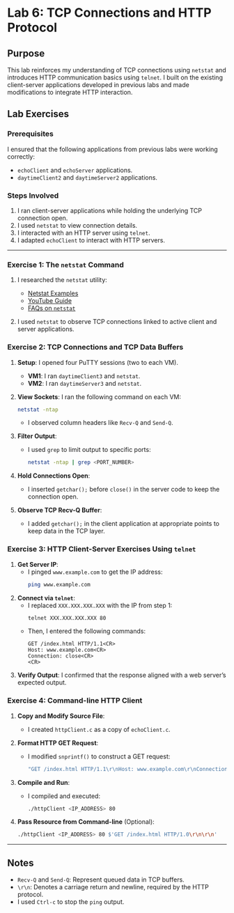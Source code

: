 # Lab 6: TCP Connections and HTTP Protocol

## Purpose
This lab reinforces my understanding of TCP connections using `netstat` and introduces HTTP communication basics using `telnet`. I built on the existing client-server applications developed in previous labs and made modifications to integrate HTTP interaction.

## Lab Exercises

### Prerequisites
I ensured that the following applications from previous labs were working correctly:
- `echoClient` and `echoServer` applications.
- `daytimeClient2` and `daytimeServer2` applications.

### Steps Involved
1. I ran client-server applications while holding the underlying TCP connection open.
2. I used `netstat` to view connection details.
3. I interacted with an HTTP server using `telnet`.
4. I adapted `echoClient` to interact with HTTP servers.

---

### Exercise 1: The `netstat` Command
1. I researched the `netstat` utility:
   - [Netstat Examples](http://www.thegeekstuff.com/2010/03/netstat-command-examples/)
   - [YouTube Guide](http://www.youtube.com/watch?v=O0iQ6-ybZak)
   - [FAQs on `netstat`](http://www.faqs.org/docs/linux_network/x-087-2-iface.netstat.html)

2. I used `netstat` to observe TCP connections linked to active client and server applications.

### Exercise 2: TCP Connections and TCP Data Buffers
1. **Setup**: I opened four PuTTY sessions (two to each VM).
   - **VM1**: I ran `daytimeClient3` and `netstat`.
   - **VM2**: I ran `daytimeServer3` and `netstat`.

2. **View Sockets**: I ran the following command on each VM:
   ```bash
   netstat -ntap
   ```
   - I observed column headers like `Recv-Q` and `Send-Q`.

3. **Filter Output**:
   - I used `grep` to limit output to specific ports:
     ```bash
     netstat -ntap | grep <PORT_NUMBER>
     ```
4. **Hold Connections Open**:
   - I inserted `getchar();` before `close()` in the server code to keep the connection open.
5. **Observe TCP Recv-Q Buffer**:
   - I added `getchar();` in the client application at appropriate points to keep data in the TCP layer.

### Exercise 3: HTTP Client-Server Exercises Using `telnet`
1. **Get Server IP**:
   - I pinged `www.example.com` to get the IP address:
     ```bash
     ping www.example.com
     ```
2. **Connect via `telnet`**:
   - I replaced `XXX.XXX.XXX.XXX` with the IP from step 1:
     ```bash
     telnet XXX.XXX.XXX.XXX 80
     ```
   - Then, I entered the following commands:
     ```
     GET /index.html HTTP/1.1<CR>
     Host: www.example.com<CR>
     Connection: close<CR>
     <CR>
     ```
3. **Verify Output**: I confirmed that the response aligned with a web server’s expected output.

### Exercise 4: Command-line HTTP Client
1. **Copy and Modify Source File**:
   - I created `httpClient.c` as a copy of `echoClient.c`.
   
2. **Format HTTP GET Request**:
   - I modified `snprintf()` to construct a GET request:
     ```c
     "GET /index.html HTTP/1.1\r\nHost: www.example.com\r\nConnection: close\r\n\r\n"
     ```
3. **Compile and Run**:
   - I compiled and executed:
     ```bash
     ./httpClient <IP_ADDRESS> 80
     ```
4. **Pass Resource from Command-line** (Optional):
   ```bash
   ./httpClient <IP_ADDRESS> 80 $'GET /index.html HTTP/1.0\r\n\r\n'
   ```

---

## Notes
- `Recv-Q` and `Send-Q`: Represent queued data in TCP buffers.
- `\r\n`: Denotes a carriage return and newline, required by the HTTP protocol.
- I used `Ctrl-c` to stop the `ping` output.